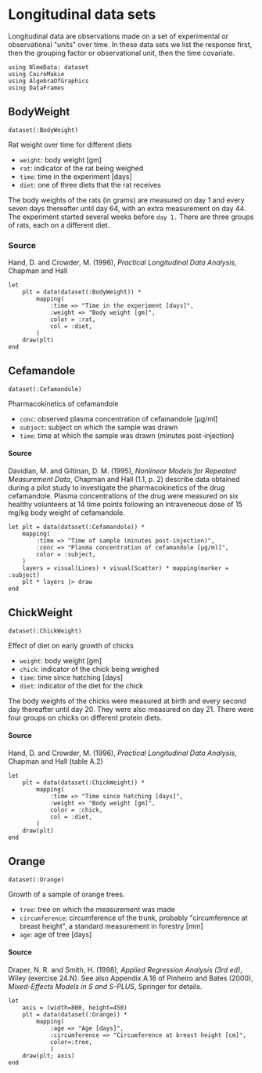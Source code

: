 # Longitudinal data sets

Longitudinal data are observations made on a set of experimental or observational "units" over time.
In these data sets we list the response first, then the grouping factor or observational unit, then the time covariate.
```@setup longitudinal
using NlmeData: dataset
using CairoMakie
using AlgebraOfGraphics
using DataFrames
```

## BodyWeight
```@example longitudinal
dataset(:BodyWeight)
```
Rat weight over time for different diets
- `weight`: body weight [gm]
- `rat`: indicator of the rat being weighed
- `time`: time in the experiment [days]
- `diet`: one of three diets that the rat receives

The body weights of the rats (in grams) are measured on day 1 and every seven days thereafter until day 64, with an extra measurement on day 44.
The experiment started several weeks before `day 1.`
There are three groups of rats, each on a different diet.

### Source
Hand, D. and Crowder, M. (1996), *Practical Longitudinal Data Analysis*, Chapman and Hall

```@example longitudinal
let
    plt = data(dataset(:BodyWeight)) *
        mapping(
            :time => "Time in the experiment [days]",
            :weight => "Body weight [gm]",
            color = :rat,
            col = :diet,
        )
    draw(plt)
end
```

## Cefamandole
```@example longitudinal
dataset(:Cefamandole)
```
Pharmacokinetics of cefamandole
- `conc`: observed plasma concentration of cefamandole [μg/ml]
- `subject`: subject on which the sample was drawn
- `time`: time at which the sample was drawn (minutes post-injection)

#### Source
Davidian, M. and Giltinan, D. M. (1995), *Nonlinear Models for Repeated Measurement Data*, Chapman and Hall (1.1, p. 2) describe data obtained during a pilot study to investigate the pharmacokinetics of the drug cefamandole.
Plasma concentrations of the drug were measured on six healthy volunteers at 14 time points following an intraveneous dose of 15 mg/kg body weight of cefamandole.

```@example longitudinal
let plt = data(dataset(:Cefamandole)) *
    mapping(
        :time => "Time of sample (minutes post-injection)",
        :conc => "Plasma concentration of cefamandole [μg/ml]",
        color = :subject,
    )
    layers = visual(Lines) + visual(Scatter) * mapping(marker = :subject)
    plt * layers |> draw
end
```

## ChickWeight
```@example longitudinal
dataset(:ChickWeight)
```
Effect of diet on early growth of chicks
- `weight`: body weight [gm]
- `chick`: indicator of the chick being weighed
- `time`: time since hatching [days]
- `diet`: indicator of the diet for the chick

The body weights of the chicks were measured at birth and every second day thereafter until day 20.
They were also measured on day 21.
There were four groups on chicks on different protein diets.

#### Source
Hand, D. and Crowder, M. (1996), *Practical Longitudinal Data Analysis*, Chapman and Hall (table A.2)

```@example longitudinal
let
    plt = data(dataset(:ChickWeight)) *
        mapping(
            :time => "Time since hatching [days]",
            :weight => "Body weight [gm]",
            color = :chick,
            col = :diet,
        )
    draw(plt)
end
```

## Orange
```@example longitudinal
dataset(:Orange)
```
Growth of a sample of orange trees.
- `tree`: tree on which the measurement was made
- `circumference`: circumference of the trunk, probably "circumference at breast height", a standard measurement in forestry [mm]
- `age`: age of tree [days]

#### Source
Draper, N. R. and Smith, H. (1998), *Applied Regression Analysis (3rd ed)*, Wiley (exercise 24.N).
See also Appendix A.16 of Pinheiro and Bates (2000), *Mixed-Effects Models in S and S-PLUS*, Springer for details.

```@example longitudinal
let 
    axis = (width=800, height=450)
    plt = data(dataset(:Orange)) * 
        mapping(
            :age => "Age [days]",
            :circumference => "Circumference at breast height [cm]",
            color=:tree,
            )
    draw(plt; axis)
end
```
